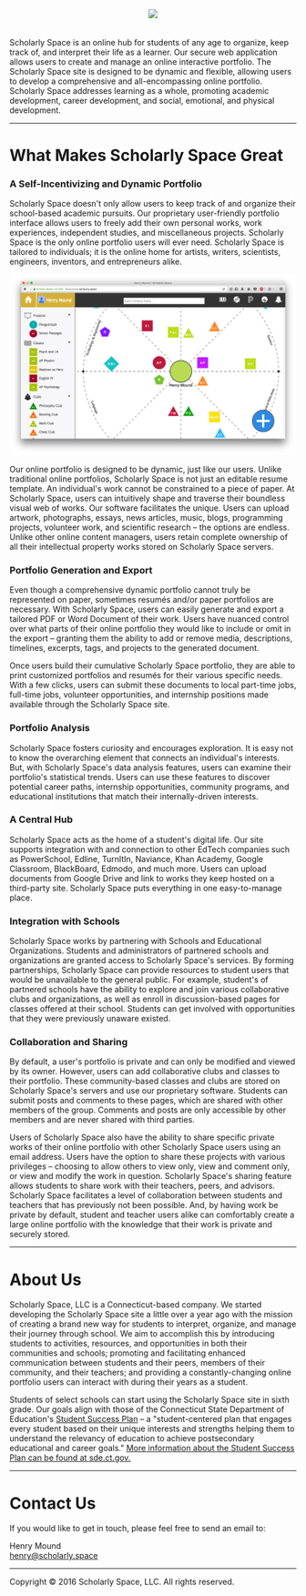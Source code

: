 <p align="center"><img src="http://www.scholarly.space/lib/logos/final_bubble.png" width="300px"></p>
<br>
Scholarly Space is an online hub for students of any age to organize, keep track of, and interpret their life as a learner. Our secure web application allows users to create and manage an online interactive portfolio. The Scholarly Space site is designed to be dynamic and flexible, allowing users to develop a comprehensive and all-encompassing online portfolio. Scholarly Space addresses learning as a whole, promoting academic development, career development, and social, emotional, and physical development.

<hr>
<h1><strong>What Makes Scholarly Space Great</strong></h1>

<h3>A Self-Incentivizing and Dynamic Portfolio</h3>
Scholarly Space doesn't only allow users to keep track of and organize their school-based academic pursuits. Our proprietary user-friendly portfolio interface allows users to freely add their own personal works, work experiences, independent studies, and miscellaneous projects. Scholarly Space is the only online portfolio users will ever need.  Scholarly Space is tailored to individuals; it is the online home for artists, writers, scientists, engineers, inventors, and entrepreneurs alike. <br>

![](https://raw.githubusercontent.com/henrymound/Scholarly-Space/master/Screenshots/MainScreen.png)

Our online portfolio is designed to be dynamic, just like our users. Unlike traditional online portfolios, Scholarly Space is not just an editable resume template. An individual's work cannot be constrained to a piece of paper. At Scholarly Space, users can intuitively shape and traverse their boundless visual web of works. Our software facilitates the unique. Users can upload artwork, photographs, essays, news articles, music, blogs, programming projects, volunteer work, and scientific research – the options are endless. Unlike other online content managers, users retain complete ownership of all their intellectual property works stored on Scholarly Space servers.

<h3>Portfolio Generation and Export</h3>
Even though a comprehensive dynamic portfolio cannot truly be represented on paper, sometimes resumés and/or paper portfolios are necessary. With Scholarly Space, users can easily generate and export a tailored PDF or Word Document of their work. Users have nuanced control over what parts of their online portfolio they would like to include or omit in the export – granting them the ability to add or remove media, descriptions, timelines, excerpts, tags, and projects to the generated document.

Once users build their cumulative Scholarly Space portfolio, they are able to print customized portfolios and resumés for their various specific needs. With a few clicks, users can submit these documents to local part-time jobs, full-time jobs, volunteer opportunities, and internship positions made available through the Scholarly Space site.

<h3>Portfolio Analysis</h3>
Scholarly Space fosters curiosity and encourages exploration. It is easy not to know the overarching element that connects an individual's interests. But, with Scholarly Space's data analysis features, users can examine their portfolio's statistical trends. Users can use these features to discover potential career paths, internship opportunities, community programs, and educational institutions that match their internally-driven interests.

<h3>A Central Hub</h3>
Scholarly Space acts as the home of a student's digital life. Our site supports integration with and connection to other EdTech companies such as PowerSchool, Edline, TurnItIn, Naviance, Khan Academy, Google Classroom, BlackBoard, Edmodo, and much more. Users can upload documents from Google Drive and link to works they keep hosted on a third-party site. Scholarly Space puts everything in one easy-to-manage place.


<h3>Integration with Schools</h3>
Scholarly Space works by partnering with Schools and Educational Organizations. Students and administrators of partnered schools and organizations are granted access to Scholarly Space's services. By forming partnerships, Scholarly Space can provide resources to student users that would be unavailable to the general public. For example, student's of partnered schools have the ability to explore and join various collaborative clubs and organizations, as well as enroll in discussion-based pages for classes offered at their school. Students can get involved with opportunities that they were previously unaware existed.

<h3>Collaboration and Sharing</h3>
By default, a user's portfolio is private and can only be modified and viewed by its owner. However, users can add collaborative clubs and classes to their portfolio. These community-based classes and clubs are stored on Scholarly Space's servers and use our proprietary software. Students can submit posts and comments to these pages, which are shared with other members of the group. Comments and posts are only accessible by other members and are never shared with third parties.

Users of Scholarly Space also have the ability to share specific private works of their online portfolio with other Scholarly Space users using an email address. Users have the option to share these projects with various privileges – choosing to allow others to view only, view and comment only, or view and modify the work in question. Scholarly Space's sharing feature allows students to share work with their teachers, peers, and advisors. Scholarly Space facilitates a level of collaboration between students and teachers that has previously not been possible. And, by having work be private by default, student and teacher users alike can comfortably create a large online portfolio with the knowledge that their work is private and securely stored.

<hr>
<h1><strong>About Us</strong></h1>

Scholarly Space, LLC is a Connecticut-based company. We started developing the Scholarly Space site a little over a year ago with the mission of creating a brand new way for students to interpret, organize, and manage their journey through school. We aim to accomplish this by introducing students to activities, resources, and opportunities in both their communities and schools; promoting and facilitating enhanced communication between students and their peers, members of their community, and their teachers; and providing a constantly-changing online portfolio users can interact with during their years as a student.

Students of select schools can start using the Scholarly Space site in sixth grade. Our goals align with those of the Connecticut State Department of Education's [Student Success Plan](http://www.sde.ct.gov/sde/cwp/view.asp?a=2702&Q=334064) – a "student-centered plan that engages every student based on their unique interests and strengths helping them to understand the relevancy of education to achieve postsecondary educational and career goals." [More information about the Student Success Plan can be found at sde.ct.gov.](http://www.sde.ct.gov/sde/cwp/view.asp?a=2702&Q=334064)

<hr>

<h1><strong>Contact Us</strong></h1>
If you would like to get in touch, please feel free to send an email to:

Henry Mound<br>
[henry@scholarly.space](mailto:henry@scholarly.space)

<hr>

Copyright © 2016 Scholarly Space, LLC. All rights reserved.
